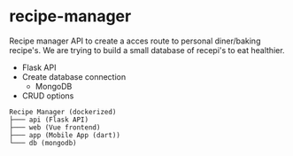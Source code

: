 # recipe-manager

Recipe manager API to create a acces route to personal diner/baking recipe's. We are trying to build a small database of recepi's to eat healthier.

- Flask API
- Create database connection 
  - MongoDB 
- CRUD options

```
Recipe Manager (dockerized)
├─── api (Flask API)
├─── web (Vue frontend)
├─── app (Mobile App (dart))
└─── db (mongodb)
```
